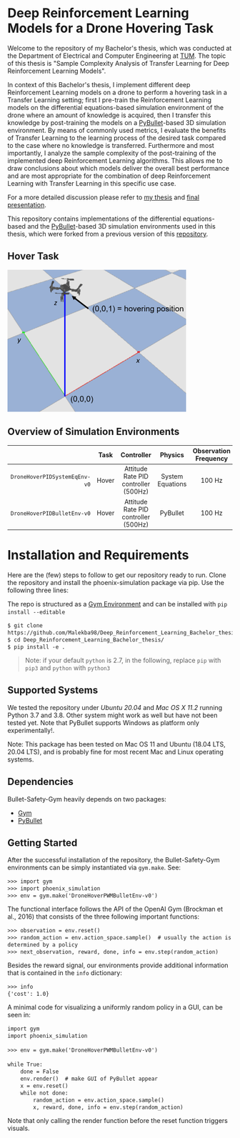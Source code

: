 # Deep Reinforcement Learning Models for a Drone Hovering Task
Welcome to the repository of my Bachelor's thesis, which was conducted at the Department of Electrical and Computer Engineering at [TUM](https://www.tum.de/). The topic of this thesis is "Sample Complexity Analysis of Transfer Learning for Deep Reinforcement Learning Models".

In context of this Bachelor's thesis, I implement different deep Reinforcement Learning models on a drone to perform a hovering task in a Transfer Learning setting; first I pre-train the Reinforcement Learning models on the differential equations-based simulation environment of the drone where an amount of knowledge is acquired, then I transfer this knowledge by post-training the models on a [PyBullet](https://github.com/bulletphysics/bullet3)-based 3D simulation environment. By means of commonly used metrics, I evaluate the benefits of Transfer Learning to the learning process of the desired task compared to the case where no knowledge is transferred. Furthermore and most importantly, I analyze the sample complexity of the post-training of the implemented deep Reinforcement Learning algorithms. This allows me to draw conclusions about which models deliver the overall best performance and are most appropriate for the combination of deep Reinforcement Learning with Transfer Learning in this specific use case.

For a more detailed discussion please refer to [my thesis](https://github.com/Malekba98/Deep_Reinforcement_Learning_Bachelor_thesis/blob/main/report_and_presentation/report.pdf) and [final presentation](https://github.com/Malekba98/Deep_Reinforcement_Learning_Bachelor_thesis/blob/main/report_and_presentation/presentation.pdf).

This repository contains implementations of the differential equations-based and the [PyBullet](https://github.com/bulletphysics/bullet3)-based 3D simulation environments used in this thesis, which were forked from a previous version of this [repository](https://github.com/SvenGronauer/phoenix-drone-simulation).

Hover Task 
--- 
![Hover](./docs_readme/hover.png)

## Overview of Simulation Environments

|                                       | Task         | Controller    | Physics            | Observation Frequency | Domain Randomization |  *Aerodynamic effects*  |
|-------------------------------------: | :----------: | :-----------: | :----------------: | :-------------------: | :------------------: | :-------------------------: |
| `DroneHoverPIDSystemEqEnv-v0`         | Hover        | Attitude Rate PID controller (500Hz)   | System Equations |  100 Hz |  10%        |   None |                 
| `DroneHoverPIDBulletEnv-v0`           | Hover        | Attitude Rate PID controller (500Hz)   | PyBullet     |  100 Hz |        10%     |             Drag |                 




# Installation and Requirements

Here are the (few) steps to follow to get our repository ready to run. Clone the
repository and install the phoenix-simulation package via pip. Use the following
three lines:

The repo is structured as a [Gym Environment](https://github.com/openai/gym/blob/master/docs/creating-environments.md)
and can be installed with `pip install --editable`
```
$ git clone https://github.com/Malekba98/Deep_Reinforcement_Learning_Bachelor_thesis.git
$ cd Deep_Reinforcement_Learning_Bachelor_thesis/
$ pip install -e .
```

> Note: if your default `python` is 2.7, in the following, replace `pip` with `pip3` and `python` with `python3`


## Supported Systems

We tested the repository under *Ubuntu 20.04* and *Mac OS X 11.2* running Python 3.7
and 3.8. Other system might work as well but have not been tested yet.
Note that PyBullet supports Windows as platform only experimentally!. 

Note: This package has been tested on Mac OS 11 and Ubuntu (18.04 LTS, 
20.04 LTS), and is probably fine for most recent Mac and Linux operating 
systems. 


## Dependencies 

Bullet-Safety-Gym heavily depends on two packages:

+ [Gym](https://github.com/openai/gym)
+ [PyBullet](https://github.com/bulletphysics/bullet3)


## Getting Started


After the successful installation of the repository, the Bullet-Safety-Gym 
environments can be simply instantiated via `gym.make`. See: 

```
>>> import gym
>>> import phoenix_simulation
>>> env = gym.make('DroneHoverPWMBulletEnv-v0')
```

The functional interface follows the API of the OpenAI Gym (Brockman et al., 
2016) that consists of the three following important functions:

```
>>> observation = env.reset()
>>> random_action = env.action_space.sample()  # usually the action is determined by a policy
>>> next_observation, reward, done, info = env.step(random_action)
```

Besides the reward signal, our environments provide additional information 
that is contained in the `info` dictionary:
```
>>> info
{'cost': 1.0}
```

A minimal code for visualizing a uniformly random policy in a GUI, can be seen 
in:

```
import gym
import phoenix_simulation

>>> env = gym.make('DroneHoverPWMBulletEnv-v0')

while True:
    done = False
    env.render()  # make GUI of PyBullet appear
    x = env.reset()
    while not done:
        random_action = env.action_space.sample()
        x, reward, done, info = env.step(random_action)
```
Note that only calling the render function before the reset function triggers 
visuals.
